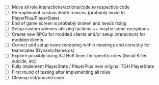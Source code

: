 - [ ] Move all role interactions/actions/code to respective code
- [ ] Re-implement custom death reasons (probably move to PlayerPlus/PlayerState)
- [ ] End of game screen is probably broken and needs fixing
- [ ] Setup custom winners utilizing factions ++ maybe some exccptions
- [ ] Create new RPCs for modded clients and/or setup interactions for modded clients
- [ ] Correct and setup name rendering within meetings and correctly for teammates (DynamicName.cs)
- [ ] Explore possibly using AU HnS timer for specific roles (Serial Killer suicide, etc)
- [ ] Fully implement PlayerState / PlayerPlus over original TOH PlayerState
- [ ] First round of testing after implementing all roles
- [ ] Cleanup old/unused code
